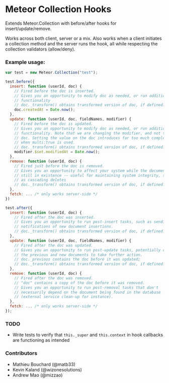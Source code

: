 # Meteor Collection Hooks

Extends Meteor.Collection with before/after hooks for insert/update/remove.

Works across both client, server or a mix. Also works when a client initiates a collection method and the server runs the hook, all while respecting the collection validators (allow/deny).

### Example usage:

```javascript
var test = new Meteor.Collection("test");

test.before({
  insert: function (userId, doc) {
    // Fired before the doc is inserted.
    // Gives you an opportunity to modify doc as needed, or run additional
    // functionality
    // doc._transform() obtains transformed version of doc, if defined.
    doc.createdAt = Date.now();
  },
  update: function (userId, doc, fieldNames, modifier) {
    // Fired before the doc is updated.
    // Gives you an opportunity to modify doc as needed, or run additional
    // functionality. Note that we are changing the modifier, and not the
    // doc. Setting the value on the doc introduces far too much complexity
    // when multi:true is used.
    // doc._transform() obtains transformed version of doc, if defined.
    modifier.$set.modifiedAt = Date.now();
  },
  remove: function (userId, doc) {
    // Fired just before the doc is removed.
    // Gives you an opportunity to affect your system while the document is
    // still in existence -- useful for maintaining system integrity, such
    // as cascading deletes
    // doc._transform() obtains transformed version of doc, if defined.
  },
  fetch: ... /* only works server-side */
})

test.after({
  insert: function (userId, doc) {
    // Fired after the doc was inserted.
    // Gives you an opportunity to run post-insert tasks, such as sending
    // notifications of new document insertions.
    // doc._transform() obtains transformed version of doc, if defined.
  },
  update: function (userId, doc, fieldNames, modifier) {
    // Fired after the doc was updated.
    // Gives you an opportunity to run post-update tasks, potentially comparing
    // the previous and new documents to take further action.
    // doc._previous contains the doc before it was updated;
    // doc._transform() obtains transformed version of doc, if defined.
  },
  remove: function (userId, doc) {
    // Fired after the doc was removed.
    // "doc" contains a copy of the doc before it was removed.
    // Gives you an opportunity to run post-removal tasks that don't
    // necessarily depend on the document being found in the database
    // (external service clean-up for instance).
  },
  fetch: ... /* only works server-side */
});
```

### TODO

- Write tests to verify that `this._super` and `this.context` in hook callbacks are functioning as intended

### Contributors

- Mathieu Bouchard (@matb33)
- Kevin Kaland (@wizonesolutions)
- Andrew Mao (@mizzao)
